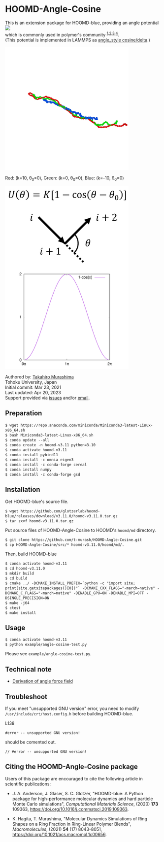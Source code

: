 # HOOMD-Angle-Cosine
This is an extension package for HOOMD-blue, providing an angle potential<br>
<img src="https://latex.codecogs.com/gif.latex?&space;U(\theta)=K[1-\cos(\theta-\theta_0)]" /> <br>
which is commonly used in polymer's community <sup>[1](https://pubs.rsc.org/en/content/articlelanding/1999/CP/a809796h),[2](https://pubs.acs.org/doi/10.1021/ma000058y),[3](https://chemistry-europe.onlinelibrary.wiley.com/doi/10.1002/1439-7641(20010316)2:3%3C180::AID-CPHC180%3E3.0.CO;2-Z),[4](https://pubs.acs.org/doi/10.1021/acs.macromol.9b02428)</sup>.<br>
(This potential is implemented in LAMMPS as [angle_style cosine/delta](https://docs.lammps.org/angle_cosine_delta.html).)


<img src=https://github.com/t-murash/HOOMD-Angle-Cosine/blob/master/fig/movie.gif width=400px alt="Demo">

Red: (k=10, &theta;<sub>0</sub>=0), Green: (k=0, &theta;<sub>0</sub>=0), Blue: (k=-10, &theta;<sub>0</sub>=0)

<img src=https://github.com/t-murash/HOOMD-Angle-Cosine/blob/master/fig/hoomd-angle-cosine.png width=400px alt="Def.">

Authored by:
[Takahiro Murashima](https://github.com/t-murash)<br>
Tohoku University, Japan<br>
Initial commit: Mar 23, 2021<br>
Last updated: Apr 20, 2023<br>
Support provided via [issues](https://github.com/t-murash/HOOMD-Angle-Cosine/issues) and/or [email](mailto:murasima@cmpt.phys.tohoku.ac.jp).


## Preparation

```
$ wget https://repo.anaconda.com/miniconda/Miniconda3-latest-Linux-x86_64.sh
$ bash Miniconda3-latest-Linux-x86_64.sh
$ conda update --all
$ conda create -n hoomd-v3.11 python=3.10
$ conda activate hoomd-v3.11
$ conda install pybind11
$ conda install -c omnia eigen3
$ conda install -c conda-forge cereal
$ conda install numpy
$ conda install -c conda-forge gsd
```


## Installation
Get HOOMD-blue's source file.
```
$ wget https://github.com/glotzerlab/hoomd-blue/releases/download/v3.11.0/hoomd-v3.11.0.tar.gz
$ tar zxvf hoomd-v3.11.0.tar.gz
```

Put source files of HOOMD-Angle-Cosine to HOOMD's `hoomd/md` directory.

```
$ git clone https://github.com/t-murash/HOOMD-Angle-Cosine.git
$ cp HOOMD-Angle-Cosine/src/* hoomd-v3.11.0/hoomd/md/.
```

Then, build HOOMD-blue

```
$ conda activate hoomd-v3.11
$ cd hoomd-v3.11.0
$ mkdir build
$ cd build
$ cmake ../ -DCMAKE_INSTALL_PREFIX=`python -c "import site; print(site.getsitepackages()[0])"` -DCMAKE_CXX_FLAGS="-march=native" -DCMAKE_C_FLAGS="-march=native" -DENABLE_GPU=ON -DENABLE_MPI=OFF -DSINGLE_PRECISION=ON
$ make -j64
$ ctest
$ make install
```

## Usage
```
$ conda activate hoomd-v3.11
$ python example/angle-cosine-test.py
```
Please see `example/angle-cosine-test.py`.


## Technical note
- [Derivation of angle force field](https://github.com/t-murash/HOOMD-Angle-Cosine/blob/master/doc/Angle-Cosine.pdf)

## Troubleshoot

If you meet "unsupported GNU version" error, you need to modify `/usr/include/crt/host.config.h` before building HOOMD-blue.

L138
```
#error -- unsupported GNU version!
```
should be comented out.
```
// #error -- unsupported GNU version!
```


## Citing the HOOMD-Angle-Cosine package

Users of this package are encouraged to cite the following article in scientific publications:

* J. A. Anderson, J. Glaser, S. C. Glotzer, "HOOMD-blue: A Python package for high-performance molecular dynamics and hard particle Monte Carlo simulations", *Computational Materials Science*, (2020) **173** 109363, https://doi.org/10.1016/j.commatsci.2019.109363.

* K. Hagita, T. Murashima, "Molecular Dynamics Simulations of Ring Shapes on a Ring Fraction in Ring-Linear Polymer Blends", *Macromolecules*, (2021) **54** (17) 8043-8051, https://doi.org/10.1021/acs.macromol.1c00656.




